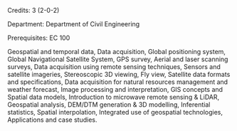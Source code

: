 Credits: 3 (2-0-2)

Department: Department of Civil Engineering

Prerequisites: EC 100

Geospatial and temporal data, Data acquisition, Global positioning system, Global Navigational Satellite System, GPS survey, Aerial and laser scanning surveys, Data acquisition using remote sensing techniques, Sensors and satellite imageries, Stereoscopic 3D viewing, Fly view, Satellite data formats and specifications, Data acquisition for natural resources management and weather forecast, Image processing and interpretation, GIS concepts and Spatial data models, Introduction to microwave remote sensing & LiDAR, Geospatial analysis, DEM/DTM generation & 3D modelling, Inferential statistics, Spatial interpolation, Integrated use of geospatial technologies, Applications and case studies.